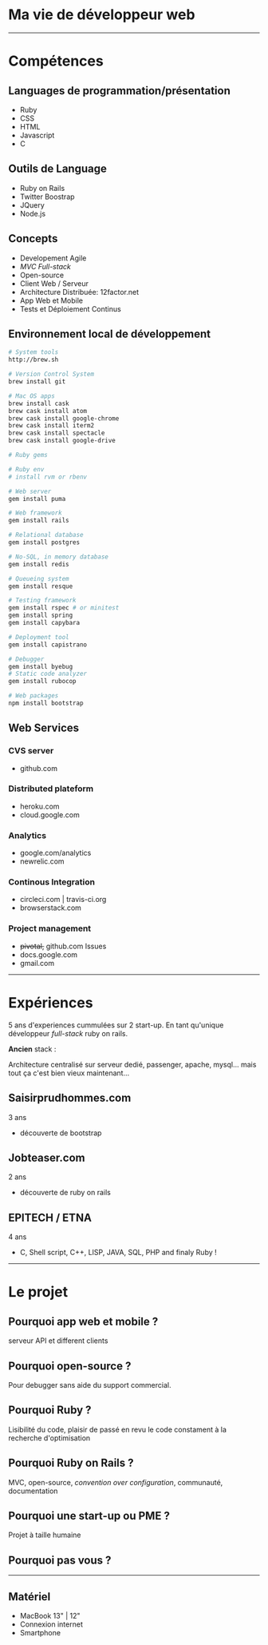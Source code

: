 # Ma vie de développeur web
---
# Compétences
## Languages de programmation/présentation
- Ruby
- CSS
- HTML
- Javascript
- C

## Outils de Language
- Ruby on Rails
- Twitter Boostrap
- JQuery
- Node.js

## Concepts
- Developement Agile
- *MVC Full-stack*
- Open-source
- Client Web / Serveur
- Architecture Distribuée: 12factor.net
- App Web et Mobile
- Tests et Déploiement Continus

## Environnement local de développement
```sh
# System tools
http://brew.sh

# Version Control System
brew install git

# Mac OS apps
brew install cask
brew cask install atom
brew cask install google-chrome
brew cask install iterm2
brew cask install spectacle
brew cask install google-drive

# Ruby gems

# Ruby env
# install rvm or rbenv

# Web server
gem install puma

# Web framework
gem install rails

# Relational database
gem install postgres

# No-SQL, in memory database
gem install redis

# Queueing system
gem install resque

# Testing framework
gem install rspec # or minitest
gem install spring
gem install capybara

# Deployment tool
gem install capistrano

# Debugger
gem install byebug
# Static code analyzer
gem install rubocop

# Web packages
npm install bootstrap
```

## Web Services
### CVS server
- github.com

### Distributed plateform
- heroku.com
- cloud.google.com

### Analytics
- google.com/analytics
- newrelic.com

### Continous Integration
- circleci.com | travis-ci.org
- browserstack.com

### Project management
- ~~pivotal,~~ github.com Issues
- docs.google.com
- gmail.com

---
# Expériences
5 ans d'experiences cummulées sur 2 start-up. En tant qu'unique développeur *full-stack* ruby on rails.

**Ancien** stack :

Architecture centralisé sur serveur dedié, passenger, apache, mysql... mais tout ça c'est bien vieux maintenant...

## Saisirprudhommes.com
3 ans
- découverte de bootstrap

## Jobteaser.com
2 ans
- découverte de ruby on rails

## EPITECH / ETNA
4 ans

- C, Shell script, C++, LISP, JAVA, SQL, PHP and finaly Ruby !

---
# Le projet
## Pourquoi app web et mobile ?
serveur API et different clients
## Pourquoi open-source ?
Pour debugger sans aide du support commercial.
## Pourquoi Ruby ?
Lisibilité du code, plaisir de passé en revu le code constament à la recherche d'optimisation
## Pourquoi Ruby on Rails ?
MVC, open-source, *convention over configuration*, communauté, documentation
## Pourquoi une start-up ou PME ?
Projet à taille humaine
## Pourquoi pas vous ?

---
## Matériel
- MacBook 13" | 12"
- Connexion internet
- Smartphone
